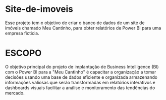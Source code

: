# Site-de-imoveis
Esse projeto tem o objetivo de criar o banco de dados de um site de imóveis chamado Meu Cantinho, para obter relatórios de Power BI para uma empresa ficticia.

# ESCOPO
O objetivo principal do projeto de implantação de Business Intelligence (BI) com o Power BI para a "Meu Cantinho" 
é capacitar a organização a tomar decisões usando uma base de dados eficiente e organizada armazenando informações 
valiosas que serão transformadas em relatórios interativos e dashboards visuais facilitar a análise e monitoramento 
das tendências do mercado.
